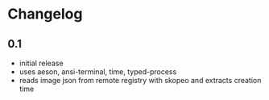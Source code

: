 # Changelog

## 0.1
- initial release
- uses aeson, ansi-terminal, time, typed-process
- reads image json from remote registry with skopeo and extracts creation time
